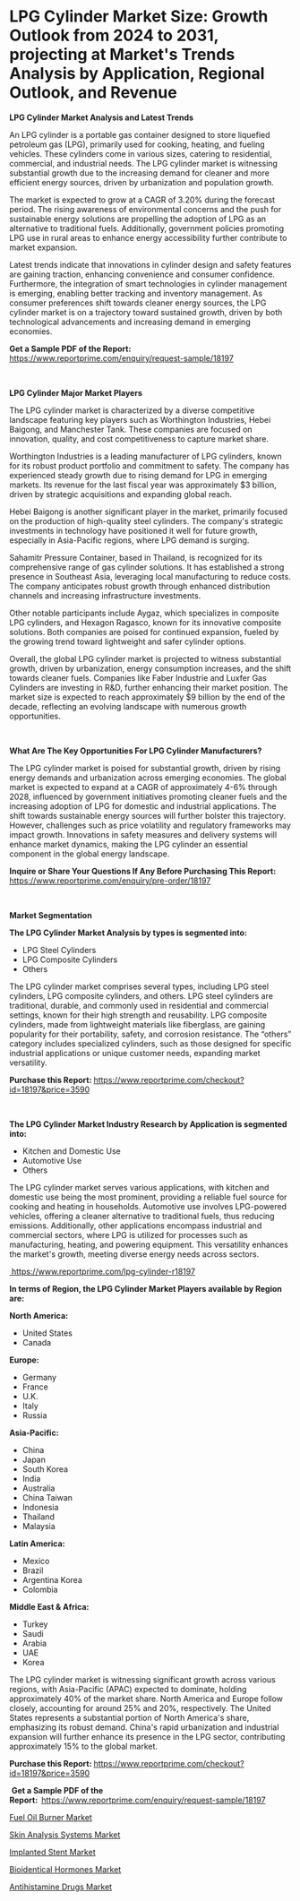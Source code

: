 <p><h1>LPG Cylinder Market Size: Growth Outlook from 2024 to 2031, projecting at Market's Trends Analysis by Application, Regional Outlook, and Revenue</h1></p><p><strong>LPG Cylinder Market Analysis and Latest Trends</strong></p>
<p><p>An LPG cylinder is a portable gas container designed to store liquefied petroleum gas (LPG), primarily used for cooking, heating, and fueling vehicles. These cylinders come in various sizes, catering to residential, commercial, and industrial needs. The LPG cylinder market is witnessing substantial growth due to the increasing demand for cleaner and more efficient energy sources, driven by urbanization and population growth.</p><p>The market is expected to grow at a CAGR of 3.20% during the forecast period. The rising awareness of environmental concerns and the push for sustainable energy solutions are propelling the adoption of LPG as an alternative to traditional fuels. Additionally, government policies promoting LPG use in rural areas to enhance energy accessibility further contribute to market expansion.</p><p>Latest trends indicate that innovations in cylinder design and safety features are gaining traction, enhancing convenience and consumer confidence. Furthermore, the integration of smart technologies in cylinder management is emerging, enabling better tracking and inventory management. As consumer preferences shift towards cleaner energy sources, the LPG cylinder market is on a trajectory toward sustained growth, driven by both technological advancements and increasing demand in emerging economies.</p></p>
<p><strong>Get a Sample PDF of the Report:&nbsp;</strong> <a href="https://www.reportprime.com/enquiry/request-sample/18197?utm_campaign=1170&utm_medium=2&utm_source=Github&utm_content=ia&utm_term=20112024&utm_id=lpg-cylinder">https://www.reportprime.com/enquiry/request-sample/18197</a></p>
<p>&nbsp;</p>
<p><strong>LPG Cylinder Major Market Players</strong></p>
<p><p>The LPG cylinder market is characterized by a diverse competitive landscape featuring key players such as Worthington Industries, Hebei Baigong, and Manchester Tank. These companies are focused on innovation, quality, and cost competitiveness to capture market share.</p><p>Worthington Industries is a leading manufacturer of LPG cylinders, known for its robust product portfolio and commitment to safety. The company has experienced steady growth due to rising demand for LPG in emerging markets. Its revenue for the last fiscal year was approximately $3 billion, driven by strategic acquisitions and expanding global reach.</p><p>Hebei Baigong is another significant player in the market, primarily focused on the production of high-quality steel cylinders. The company's strategic investments in technology have positioned it well for future growth, especially in Asia-Pacific regions, where LPG demand is surging.</p><p>Sahamitr Pressure Container, based in Thailand, is recognized for its comprehensive range of gas cylinder solutions. It has established a strong presence in Southeast Asia, leveraging local manufacturing to reduce costs. The company anticipates robust growth through enhanced distribution channels and increasing infrastructure investments.</p><p>Other notable participants include Aygaz, which specializes in composite LPG cylinders, and Hexagon Ragasco, known for its innovative composite solutions. Both companies are poised for continued expansion, fueled by the growing trend toward lightweight and safer cylinder options.</p><p>Overall, the global LPG cylinder market is projected to witness substantial growth, driven by urbanization, energy consumption increases, and the shift towards cleaner fuels. Companies like Faber Industrie and Luxfer Gas Cylinders are investing in R&D, further enhancing their market position. The market size is expected to reach approximately $9 billion by the end of the decade, reflecting an evolving landscape with numerous growth opportunities.</p></p>
<p>&nbsp;</p>
<p><strong>What Are The Key Opportunities For LPG Cylinder Manufacturers?</strong></p>
<p><p>The LPG cylinder market is poised for substantial growth, driven by rising energy demands and urbanization across emerging economies. The global market is expected to expand at a CAGR of approximately 4-6% through 2028, influenced by government initiatives promoting cleaner fuels and the increasing adoption of LPG for domestic and industrial applications. The shift towards sustainable energy sources will further bolster this trajectory. However, challenges such as price volatility and regulatory frameworks may impact growth. Innovations in safety measures and delivery systems will enhance market dynamics, making the LPG cylinder an essential component in the global energy landscape.</p></p>
<p><strong>Inquire or Share Your Questions If Any Before Purchasing This Report:</strong> <a href="https://www.reportprime.com/enquiry/pre-order/18197?utm_campaign=1170&utm_medium=2&utm_source=Github&utm_content=ia&utm_term=20112024&utm_id=lpg-cylinder">https://www.reportprime.com/enquiry/pre-order/18197</a></p>
<p>&nbsp;</p>
<p><strong>Market Segmentation</strong></p>
<p><strong>The LPG Cylinder Market Analysis by types is segmented into:</strong></p>
<p><ul><li>LPG Steel Cylinders</li><li>LPG Composite Cylinders</li><li>Others</li></ul></p>
<p><p>The LPG cylinder market comprises several types, including LPG steel cylinders, LPG composite cylinders, and others. LPG steel cylinders are traditional, durable, and commonly used in residential and commercial settings, known for their high strength and reusability. LPG composite cylinders, made from lightweight materials like fiberglass, are gaining popularity for their portability, safety, and corrosion resistance. The “others” category includes specialized cylinders, such as those designed for specific industrial applications or unique customer needs, expanding market versatility.</p></p>
<p><strong>Purchase this Report:&nbsp;</strong><a href="https://www.reportprime.com/checkout?id=18197&price=3590&utm_campaign=1170&utm_medium=2&utm_source=Github&utm_content=ia&utm_term=20112024&utm_id=lpg-cylinder">https://www.reportprime.com/checkout?id=18197&price=3590</a></p>
<p>&nbsp;</p>
<p><strong>The LPG Cylinder Market Industry Research by Application is segmented into:</strong></p>
<p><ul><li>Kitchen and Domestic Use</li><li>Automotive Use</li><li>Others</li></ul></p>
<p><p>The LPG cylinder market serves various applications, with kitchen and domestic use being the most prominent, providing a reliable fuel source for cooking and heating in households. Automotive use involves LPG-powered vehicles, offering a cleaner alternative to traditional fuels, thus reducing emissions. Additionally, other applications encompass industrial and commercial sectors, where LPG is utilized for processes such as manufacturing, heating, and powering equipment. This versatility enhances the market's growth, meeting diverse energy needs across sectors.</p></p>
<p><a href="https://www.reportprime.com/lpg-cylinder-r18197?utm_campaign=1170&utm_medium=2&utm_source=Github&utm_content=ia&utm_term=20112024&utm_id=lpg-cylinder">&nbsp;https://www.reportprime.com/lpg-cylinder-r18197</a></p>
<p><strong>In terms of Region, the LPG Cylinder Market Players available by Region are:</strong></p>
<p>
    <p> <strong> North America: </strong>
        <ul>
            <li>United States</li>
            <li>Canada</li>
        </ul>
        </p> 
    <p> <strong> Europe: </strong>
        <ul>
            <li>Germany</li>
            <li>France</li>
            <li>U.K.</li>
            <li>Italy</li>
            <li>Russia</li>
        </ul>
        </p> 
    <p> <strong> Asia-Pacific: </strong>
        <ul>
            <li>China</li>
            <li>Japan</li>
            <li>South Korea</li>
            <li>India</li>
            <li>Australia</li>
            <li>China Taiwan</li>
            <li>Indonesia</li>
            <li>Thailand</li>
            <li>Malaysia</li>
        </ul>
        </p> 
    <p> <strong> Latin America: </strong>
        <ul>
            <li>Mexico</li>
            <li>Brazil</li>
            <li>Argentina Korea</li>
            <li>Colombia</li>
        </ul>
        </p> 
    <p> <strong> Middle East & Africa: </strong>
        <ul>
            <li>Turkey</li>
            <li>Saudi</li>
            <li>Arabia</li>
            <li>UAE</li>
            <li>Korea</li>
        </ul>
    </p>
    </p>
<p><p>The LPG cylinder market is witnessing significant growth across various regions, with Asia-Pacific (APAC) expected to dominate, holding approximately 40% of the market share. North America and Europe follow closely, accounting for around 25% and 20%, respectively. The United States represents a substantial portion of North America's share, emphasizing its robust demand. China's rapid urbanization and industrial expansion will further enhance its presence in the LPG sector, contributing approximately 15% to the global market.</p></p>
<p><strong>Purchase this Report: </strong><a href="https://www.reportprime.com/checkout?id=18197&price=3590&utm_campaign=1170&utm_medium=2&utm_source=Github&utm_content=ia&utm_term=20112024&utm_id=lpg-cylinder">https://www.reportprime.com/checkout?id=18197&price=3590</a></p>
<p>&nbsp;<strong>Get a Sample PDF of the Report:&nbsp;&nbsp;</strong><a href="https://www.reportprime.com/enquiry/request-sample/18197?utm_campaign=1170&utm_medium=2&utm_source=Github&utm_content=ia&utm_term=20112024&utm_id=lpg-cylinder">https://www.reportprime.com/enquiry/request-sample/18197</a></p>
<p><strong></strong></p>
<p><p><a href="https://www.linkedin.com/pulse/recent-fuel-oil-burner-market-analysis-shows-size-growing-rlktc?utm_campaign=1170&utm_medium=2&utm_source=Github&utm_content=ia&utm_term=20112024&utm_id=lpg-cylinder">Fuel Oil Burner Market</a></p><p><a href="https://www.linkedin.com/pulse/global-skin-analysis-systems-market-trends-applications-forecast-mr8hc?utm_campaign=1170&utm_medium=2&utm_source=Github&utm_content=ia&utm_term=20112024&utm_id=lpg-cylinder">Skin Analysis Systems Market</a></p><p><a href="https://www.linkedin.com/pulse/unlocking-growth-potential-strategic-analysis-implanted-2t88c?utm_campaign=1170&utm_medium=2&utm_source=Github&utm_content=ia&utm_term=20112024&utm_id=lpg-cylinder">Implanted Stent Market</a></p><p><a href="https://issuu.com/reportprime-2/docs/bioidentical-hormones-market-size-2_7114f46244eb7e?utm_campaign=1170&utm_medium=2&utm_source=Github&utm_content=ia&utm_term=20112024&utm_id=lpg-cylinder">Bioidentical Hormones Market</a></p><p><a href="https://issuu.com/reportprime-2/docs/antihistamine-drugs-market-size-203_d54c5e0c878ad4?utm_campaign=1170&utm_medium=2&utm_source=Github&utm_content=ia&utm_term=20112024&utm_id=lpg-cylinder">Antihistamine Drugs Market</a></p></p>